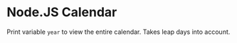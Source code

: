 # Node.JS Calendar

Print variable `year` to view the entire calendar. Takes leap days into account.

